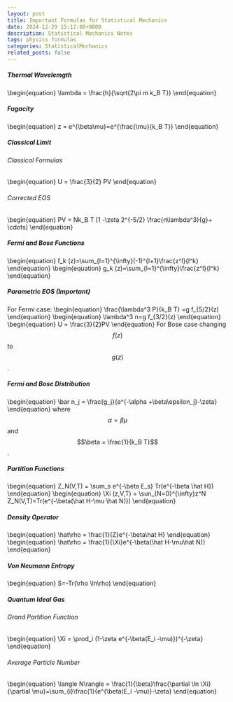 ```yaml
---
layout: post
title: Important Formulas for Statistical Mechanics
date: 2024-12-29 15:12:00+0800
description: Statistical Mechanics Notes 
tags: physics formulas
categories: StatisticalMechanics
related_posts: false
---
```


##### Thermal Wavelemgth
\begin{equation}
\lambda = \frac{h}{\sqrt{2\pi m k_B T}}
\end{equation}
##### Fugacity
\begin{equation}
z = e^{\beta\mu}=e^{\frac{\mu}{k_B T}}
\end{equation}
##### Classical Limit
###### Classical Formulas
\begin{equation}
U = \frac{3}{2} PV
\end{equation}
###### Corrected EOS
\begin{equation}
PV = Nk_B T [1 -\zeta 2^{-5/2} \frac{n\lambda^3}{g}+ \cdots]
\end{equation}

##### Fermi and Bose Functions
\begin{equation}
f_k (z)=\sum_{l=1}^{\infty}(-1)^{l+1}\frac{z^l}{l^k}
\end{equation}
\begin{equation}
g_k (z)=\sum_{l=1}^{\infty}\frac{z^l}{l^k}
\end{equation}

##### Parametric EOS (Important)
For Fermi case:
\begin{equation}
\frac{\lambda^3 P}{k_B T} =g f_{5/2}(z)
\end{equation}
\begin{equation}
\lambda^3 n=g f_{3/2}(z)
\end{equation}
\begin{equation}
U = \frac{3}{2}PV
\end{equation}
For Bose case changing $$f(z)$$ to $$g(z)$$.
##### Fermi and Bose Distribution
\begin{equation}
\bar n_j = \frac{g_j}{e^{-\alpha +\beta\epsilon_j}-\zeta}
\end{equation}
where $$\alpha = \beta\mu$$ and $$\beta = \frac{1}{k_B T}$$.

##### Partition Functions
\begin{equation}
Z_N(V,T) = \sum_s e^{-\beta E_s} Tr(e^{-\beta \hat H})
\end{equation}
\begin{equation}
\Xi (z,V,T) = \sun_{N=0}^{\infty}z^N Z_N(V,T)=Tr(e^{-\beta(\hat H-\mu \hat N)})
\end{equation}
##### Density Operator
\begin{equation}
\hat\rho = \frac{1}{Z}e^{-\beta\hat H}
\end{equation}
\begin{equation}
\hat\rho = \frac{1}{\Xi}e^{-\beta(\hat H-\mu\hat N)}
\end{equation}
##### Von Neumann Entropy
\begin{equation}
S=-Tr(\rho \ln\rho)
\end{equation}
##### Quantum Ideal Gas
###### Grand Partition Function
\begin{equation}
\Xi = \prod_i (1-\zeta e^{-\beta(E_i -\mu)})^{-\zeta}
\end{equation}
###### Average Particle Number
\begin{equation}
\langle N\rangle = \frac{1}{\beta}\frac{\partial \ln \Xi}{\partial \mu}=\sum_{i}\frac{1}{e^{\beta(E_i -\mu)}-\zeta}
\end{equation}
